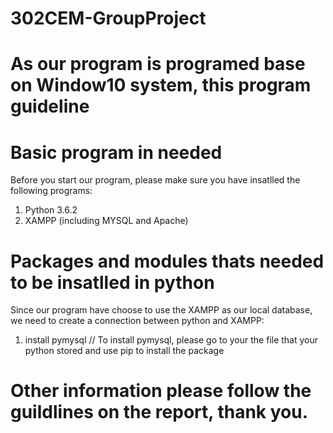 # 302CEM-GroupProject

# As our program is programed base on Window10 system, this program guideline

# Basic program in needed
Before you start our program, please make sure you have insatlled the following programs:
  1. Python 3.6.2
  2. XAMPP (including MYSQL and Apache)
  
# Packages and modules thats needed to be insatlled in python
Since our program have choose to use the XAMPP as our local database, we need to create a connection between python and XAMPP:
  1. install pymysql
  // To install pymysql, please go to your the file that your python stored and use pip to install the package
  
# Other information please follow the guildlines on the report, thank you.
